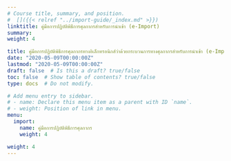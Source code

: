 ```yaml
---
# Course title, summary, and position.
#  []({{< relref "../import-guide/_index.md" >}})
linktitle: คู่มือการปฏิบัติพิธีการศุลกากรสำหรับการนำเข้า (e-Import) 
summary: 
weight: 4

title: คู่มือการปฏิบัติพิธีการศุลกากรทางอิเล็กทรอนิกส์ว่าด้วยกระบวนการทางศุลกากรสำหรับการนำเข้า (e-Import) 
date: "2020-05-09T00:00:00Z"
lastmod: "2020-05-09T00:00:00Z"
draft: false  # Is this a draft? true/false
toc: false  # Show table of contents? true/false
type: docs  # Do not modify.

# Add menu entry to sidebar.
# - name: Declare this menu item as a parent with ID `name`.
# - weight: Position of link in menu.
menu:
  import:
    name: คู่มือการปฏิบัติพิธีการศุลกากร   
    weight: 4

weight: 4
---
```


<script>
   var files = '../guide/index.html'
   //document.location = files
   location.replace(files)
  </script>


